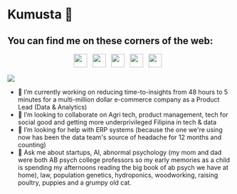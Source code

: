 # Kumusta 👋

## You can find me on these corners of the web:


<p align="center">
<a href="https://titaofdata.github.io/"><img height="30" src="https://github.com/stephenajulu/stephenajulu/blob/master/images/icons/link-solid.svg"></a>&nbsp;&nbsp;
<a href="https://www.linkedin.com/in/titaofdata/"><img height="30" src="https://github.com/stephenajulu/stephenajulu/blob/master/images/icons/linkedin-brands.svg"></a>&nbsp;&nbsp;
<a href="mailto:titaofdata@gmail.com"><img height="30" src="https://github.com/stephenajulu/stephenajulu/blob/master/images/icons/envelope-square-solid.svg"></a>&nbsp;&nbsp;
<a href="https://medium.com/@titaofdata"><img height="30" src="https://github.com/stephenajulu/stephenajulu/blob/master/images/icons/medium-brands.svg"></a>&nbsp;&nbsp;
<a href="https://speakerdeck.com/titaofdata/"><img height="30" src="https://github.com/stephenajulu/stephenajulu/blob/master/images/icons/youtube-square-brands.svg"></a>&nbsp;&nbsp;
</p>

![](https://raw.githubusercontent.com/titaofdata/titaofdata/main/tita.png)

- 🔭 I’m currently working on reducing time-to-insights from 48 hours to 5 minutes for a multi-million dollar e-commerce company as a Product Lead (Data & Analytics)
- 👯 I’m looking to collaborate on Agri tech, product management, tech for social good and getting more underprivileged Filipina in tech & data
- 🤔 I’m looking for help with ERP systems (because the one we're using now has been the data team's source of headache for 12 months and counting)
- 💬 Ask me about startups, AI, abnormal psychology (my mom and dad were both AB psych college professors so my early memories as a child is spending my afternoons reading the big book of ab psych we have at home), law, population genetics, hydroponics, woodworking, raising poultry, puppies and a grumpy old cat.

<!--
**titaofdata/titaofdata** is a ✨ _special_ ✨ repository because its `README.md` (this file) appears on your GitHub profile.

Here are some ideas to get you started:

- 🔭 I’m currently working on ...
- 🌱 I’m currently learning ...
- 👯 I’m looking to collaborate on ...
- 🤔 I’m looking for help with ...
- 💬 Ask me about ...
- 📫 How to reach me: ...
- 😄 Pronouns: ...
- ⚡ Fun fact: ...
-->
